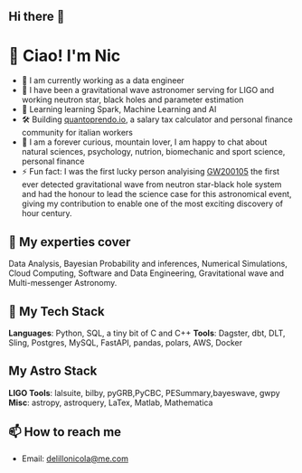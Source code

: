 ## Hi there 👋

<!--
**nicdelillo/nicdelillo** is a ✨ _special_ ✨ repository because its `README.md` (this file) appears on your GitHub profile.

Here are some ideas to get you started:

- 🔭 I’m currently working on ...
- 🌱 I’m currently learning ...
- 👯 I’m looking to collaborate on ...
- 🤔 I’m looking for help with ...
- 💬 Ask me about ...
- 📫 How to reach me: ...
- 😄 Pronouns: ...
- ⚡ Fun fact: ...
-->

# 👋 Ciao! I'm Nic
- 🔭 I am currently working as a data engineer
- 🚀 I have been a gravitational wave astronomer serving for LIGO and working neutron star, black holes and parameter estimation 
- 🌱 Learning learning Spark, Machine Learning and AI 
- 🛠️ Building [quantoprendo.io](https://quantoprendo.io), a salary tax calculator and personal finance community for italian workers
- 🧠 I am a forever curious, mountain lover, I am happy to chat about natural sciences, psychology, nutrion, biomechanic and sport science, personal finance
- ⚡ Fun fact: I was the first lucky person analyising [GW200105](https://arxiv.org/abs/2106.15163) the first ever detected gravitational wave from  neutron star-black hole system and had the honour to lead the science case for this astronomical event, giving my  contribution to enable one of the most exciting discovery of hour century.

## 🧠 My experties cover
Data Analysis, Bayesian Probability and inferences, Numerical Simulations, Cloud Computing, Software and Data Engineering, Gravitational wave and Multi-messenger Astronomy.

## 🧰 My Tech Stack
**Languages**: Python, SQL, a tiny bit of C and C++
**Tools**: Dagster, dbt, DLT, Sling, Postgres, MySQL, FastAPI, pandas, polars, AWS, Docker

## My Astro Stack
**LIGO Tools**: lalsuite, bilby, pyGRB,PyCBC, PESummary,bayeswave, gwpy
**Misc**: astropy, astroquery, LaTex, Matlab, Mathematica

## 📫 How to reach me
- Email: delillonicola@me.com

